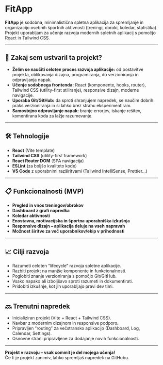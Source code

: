 # FitApp

**FitApp** je sodobna, minimalistična spletna aplikacija za spremljanje in organizacijo osebnih športnih aktivnosti (treningi, obroki, koledar, statistika).  
Projekt uporabljam za učenje razvoja modernih spletnih aplikacij s pomočjo React in Tailwind CSS.

---

## 🚀 Zakaj sem ustvaril ta projekt?

- **Želim se naučiti celoten proces razvoja aplikacije:** od postavitve projekta, oblikovanja dizajna, programiranja, do verzioniranja in odpravljanja napak.
- **Učenje sodobnega frontenda:** React (komponente, hooks, router), Tailwind CSS (utility-first stiliranje), responsive dizajn, moderne navigacije.
- **Uporaba Git/GitHub:** da sproti shranjujem napredek, se naučim dobrih praks verzioniranja in si lahko brez strahu eksperimentiram.
- **Samostojno odpravljanje napak:** branje errorjev, iskanje rešitev, komentirana koda za lažje razumevanje.

---

## 🛠️ Tehnologije

- **React** (Vite template)
- **Tailwind CSS** (utility-first framework)
- **React Router DOM** (SPA navigacija)
- **ESLint** (za boljšo kvaliteto kode)
- **VS Code** z uporabnimi razširitvami (Tailwind IntelliSense, Prettier...)

---

## 📋 Funkcionalnosti (MVP)

- **Pregled in vnos treningov/obrokov**
- **Dashboard z grafi napredka**
- **Koledar aktivnosti**
- **Enostavna, motivacijska in športna uporabniška izkušnja**
- **Responsive dizajn – aplikacija deluje na vseh napravah**
- **Možnost širitve za več uporabnikov/ekip v prihodnosti**

---

## 📈 Cilji razvoja

- Razumeti celoten “lifecycle” razvoja spletne aplikacije.
- Razbiti projekt na manjše komponente in funkcionalnosti.
- Poglobiti znanje verzioniranja s pomočjo Git/GitHub.
- Vsako napako ali izboljšavo sproti razumeti in dokumentirati.
- Pridobiti izkušnje, kot jih uporabljajo pravi dev timi.

---

## 🔜 Trenutni napredek

- Inicializiran projekt (Vite + React + Tailwind CSS).
- Navbar z modernim dizajnom in responsive podporo.
- Pripravljen “routing” za večstransko aplikacijo (Dashboard, Log, Calendar, Settings).
- Osnovne strani pripravljene za dodajanje novih funkcionalnosti.

---

**Projekt v razvoju – vsak commit je del mojega učenja!**  
Če ti je projekt zanimiv, lahko spremljaš napredek na GitHubu.

